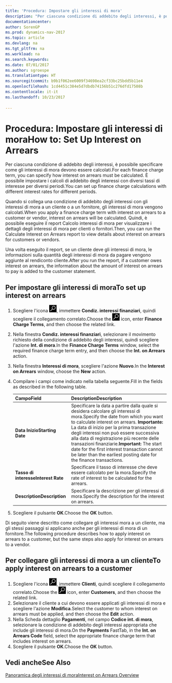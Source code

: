 ```yaml
---
title: 'Procedura: Impostare gli interessi di mora'
description: "Per ciascuna condizione di addebito degli interessi, è possibile specificare come gli interessi di mora devono essere calcolati. È possibile impostare i calcoli di addebito degli interessi con diversi tassi di interesse per diversi periodi."
documentationcenter: 
author: SorenGP
ms.prod: dynamics-nav-2017
ms.topic: article
ms.devlang: na
ms.tgt_pltfrm: na
ms.workload: na
ms.search.keywords: 
ms.date: 07/01/2017
ms.author: sgroespe
ms.translationtype: HT
ms.sourcegitcommit: b9b1f062ee6009f34698ea2cf33bc25bdd5b11e4
ms.openlocfilehash: 1cd4451c384e5d7dbdb74156b51c276dfd17508b
ms.contentlocale: it-it
ms.lasthandoff: 10/23/2017

---
```

# <a name="how-to-set-up-interest-on-arrears"></a><span data-ttu-id="0890f-104">Procedura: Impostare gli interessi di mora</span><span class="sxs-lookup"><span data-stu-id="0890f-104">How to: Set Up Interest on Arrears</span></span>
<span data-ttu-id="0890f-105">Per ciascuna condizione di addebito degli interessi, è possibile specificare come gli interessi di mora devono essere calcolati.</span><span class="sxs-lookup"><span data-stu-id="0890f-105">For each finance charge term, you can specify how interest on arrears must be calculated.</span></span> <span data-ttu-id="0890f-106">È possibile impostare i calcoli di addebito degli interessi con diversi tassi di interesse per diversi periodi.</span><span class="sxs-lookup"><span data-stu-id="0890f-106">You can set up finance charge calculations with different interest rates for different periods.</span></span>  

<span data-ttu-id="0890f-107">Quando si collega una condizione di addebito degli interessi con gli interessi di mora a un cliente o a un fornitore, gli interessi di mora vengono calcolati.</span><span class="sxs-lookup"><span data-stu-id="0890f-107">When you apply a finance charge term with interest on arrears to a customer or vendor, interest on arrears will be calculated.</span></span> <span data-ttu-id="0890f-108">Quindi, è possibile eseguire il report Calcolo interessi di mora per visualizzare i dettagli degli interessi di mora per clienti o fornitori.</span><span class="sxs-lookup"><span data-stu-id="0890f-108">Then, you can run the Calculate Interest on Arrears report to view details about interest on arrears for customers or vendors.</span></span>  

<span data-ttu-id="0890f-109">Una volta eseguito il report, se un cliente deve gli interessi di mora, le informazioni sulla quantità degli interessi di mora da pagare vengono aggiunte al rendiconto cliente.</span><span class="sxs-lookup"><span data-stu-id="0890f-109">After you run the report, if a customer owes interest on arrears, the information about the amount of interest on arrears to pay is added to the customer statement.</span></span>  

## <a name="to-set-up-interest-on-arrears"></a><span data-ttu-id="0890f-110">Per impostare gli interessi di mora</span><span class="sxs-lookup"><span data-stu-id="0890f-110">To set up interest on arrears</span></span>  

1.  <span data-ttu-id="0890f-111">Scegliere l'icona ![Cerca pagina o report](../../media/ui-search/search_small.png "icona Cerca pagina o report"), immettere **Condiz. interessi finanziari**, quindi scegliere il collegamento correlato.</span><span class="sxs-lookup"><span data-stu-id="0890f-111">Choose the ![Search for Page or Report](../../media/ui-search/search_small.png "Search for Page or Report icon") icon, enter **Finance Charge Terms**, and then choose the related link.</span></span>  
2.  <span data-ttu-id="0890f-112">Nella finestra **Condiz. interessi finanziari**, selezionare il movimento richiesto della condizione di addebito degli interessi, quindi scegliere l'azione **Int. di mora**.</span><span class="sxs-lookup"><span data-stu-id="0890f-112">In the **Finance Charge Terms** window, select the required finance charge term entry, and then choose the **Int. on Arrears** action.</span></span>  
3.  <span data-ttu-id="0890f-113">Nella finestra **Interessi di mora**, scegliere l'azione **Nuovo**.</span><span class="sxs-lookup"><span data-stu-id="0890f-113">In the **Interest on Arrears** window, choose the **New** action.</span></span>  
4.  <span data-ttu-id="0890f-114">Compilare i campi come indicato nella tabella seguente.</span><span class="sxs-lookup"><span data-stu-id="0890f-114">Fill in the fields as described in the following table.</span></span>  

    |<span data-ttu-id="0890f-115">Campo</span><span class="sxs-lookup"><span data-stu-id="0890f-115">Field</span></span>|<span data-ttu-id="0890f-116">Description</span><span class="sxs-lookup"><span data-stu-id="0890f-116">Description</span></span>|  
    |---------------------------------|---------------------------------------|  
    |<span data-ttu-id="0890f-117">**Data Inizio**</span><span class="sxs-lookup"><span data-stu-id="0890f-117">**Starting Date**</span></span>|<span data-ttu-id="0890f-118">Specificare la data a partire dalla quale si desidera calcolare gli interessi di mora.</span><span class="sxs-lookup"><span data-stu-id="0890f-118">Specify the date from which you want to calculate interest on arrears.</span></span> <span data-ttu-id="0890f-119">**Importante:** La data di inizio per la prima transazione degli interessi non può essere successiva alla data di registrazione più recente delle transazioni finanziarie.</span><span class="sxs-lookup"><span data-stu-id="0890f-119">**Important:**  The start date for the first interest transaction cannot be later than the earliest posting date for the finance transactions.</span></span>|  
    |<span data-ttu-id="0890f-120">**Tasso di interesse**</span><span class="sxs-lookup"><span data-stu-id="0890f-120">**Interest Rate**</span></span>|<span data-ttu-id="0890f-121">Specificare il tasso di interesse che deve essere calcolato per la mora.</span><span class="sxs-lookup"><span data-stu-id="0890f-121">Specify the rate of interest to be calculated for the arrears.</span></span>|  
    |<span data-ttu-id="0890f-122">**Description**</span><span class="sxs-lookup"><span data-stu-id="0890f-122">**Description**</span></span>|<span data-ttu-id="0890f-123">Specificare la descrizione per gli interessi di mora.</span><span class="sxs-lookup"><span data-stu-id="0890f-123">Specify the description for the interest on arrears.</span></span>|  

5.  <span data-ttu-id="0890f-124">Scegliere il pulsante **OK**.</span><span class="sxs-lookup"><span data-stu-id="0890f-124">Choose the **OK** button.</span></span>  

<span data-ttu-id="0890f-125">Di seguito viene descritto come collegare gli interessi mora a un cliente, ma gli stessi passaggi si applicano anche per gli interessi di mora di un fornitore.</span><span class="sxs-lookup"><span data-stu-id="0890f-125">The following procedure describes how to apply interest on arrears to a customer, but the same steps also apply for interest on arrears to a vendor.</span></span>  

## <a name="to-apply-interest-on-arrears-to-a-customer"></a><span data-ttu-id="0890f-126">Per collegare gli interessi di mora a un cliente</span><span class="sxs-lookup"><span data-stu-id="0890f-126">To apply interest on arrears to a customer</span></span>  

1.  <span data-ttu-id="0890f-127">Scegliere l'icona ![Cerca pagina o report](../../media/ui-search/search_small.png "icona Cerca pagina o report"), immettere **Clienti**, quindi scegliere il collegamento correlato.</span><span class="sxs-lookup"><span data-stu-id="0890f-127">Choose the ![Search for Page or Report](../../media/ui-search/search_small.png "Search for Page or Report icon") icon, enter **Customers**, and then choose the related link.</span></span>  
2.  <span data-ttu-id="0890f-128">Selezionare il cliente a cui devono essere applicati gli interessi di mora e scegliere l'azione **Modifica**.</span><span class="sxs-lookup"><span data-stu-id="0890f-128">Select the customer to whom interest on arrears must be applied, and then choose the **Edit** action.</span></span>  
3.  <span data-ttu-id="0890f-129">Nella Scheda dettaglio **Pagamenti**, nel campo **Codice int. di mora**, selezionare la condizione di addebito degli interessi appropriata che include gli interessi di mora.</span><span class="sxs-lookup"><span data-stu-id="0890f-129">On the **Payments** FastTab, in the **Int. on Arrears Code** field, select the appropriate finance charge term that includes interest on arrears.</span></span>  
4.  <span data-ttu-id="0890f-130">Scegliere il pulsante **OK**.</span><span class="sxs-lookup"><span data-stu-id="0890f-130">Choose the **OK** button.</span></span>  

## <a name="see-also"></a><span data-ttu-id="0890f-131">Vedi anche</span><span class="sxs-lookup"><span data-stu-id="0890f-131">See Also</span></span>  
 [<span data-ttu-id="0890f-132">Panoramica degli interessi di mora</span><span class="sxs-lookup"><span data-stu-id="0890f-132">Interest on Arrears Overview</span></span>](interest-on-arrears-overview.md)   

